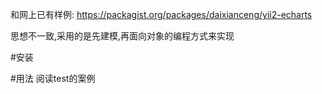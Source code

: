 和网上已有样例:
https://packagist.org/packages/daixianceng/yii2-echarts

思想不一致,采用的是先建模,再面向对象的编程方式来实现

#安装

#用法
阅读test的案例
